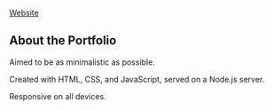 <a href="http://about.ata243y.com/">Website</a>

<h2>About the Portfolio</h2>
<p>Aimed to be as minimalistic as possible.</p>
<p>Created with HTML, CSS, and JavaScript, served on a Node.js server.</p>
<p>Responsive on all devices.</p>

